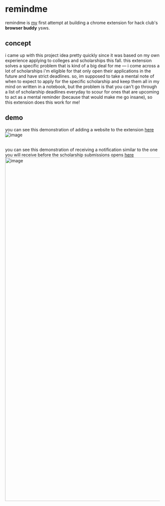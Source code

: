 # remindme
remindme is [my](github.com/arsoninstigator/readme) first attempt at building a chrome extension for hack club's <b>browser buddy</b> ysws.

## concept
i came up with this project idea pretty quickly since it was based on my own experience applying to colleges and scholarships this fall. this extension solves a specific problem that is kind of a big deal for me — i come across a lot of scholarships i'm eligible for that only open their applications in the future and have strict deadlines. so, im supposed to take a mental note of when to expect to apply for the specific scholarship and keep them all in my mind on written in a notebook, but the problem is that you can't go through a list of scholarship deadlines everyday to scour for ones that are upcoming to act as a mental reminder (because that would make me go insane), so this extension does this work for me!

## demo
you can see this demonstration of adding a website to the extension [here](https://github.com/arsoninstigator/remindme/blob/main/demo/browserbuddy-demo.mp4)
![image](https://github.com/user-attachments/assets/3179e21b-68df-4778-b52e-6bb62ce2585a)

<br>
you can see this demonstration of receiving a notification similar to the one you will receive before the scholarship submissions opens <a href="https://github.com/arsoninstigator/remindme/blob/main/demo/notification-browserbuddy.mp4">here</a>
<img width="1118" alt="image" src="https://github.com/user-attachments/assets/2652ac86-414b-4f33-9efe-ff2c6bff1389">

